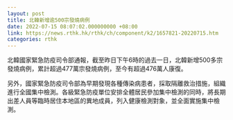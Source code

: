 ```yaml
---
layout: post
title: 北韓新增逾500宗發燒病例
date: 2022-07-15 08:07:02.000000000 +08:00
link: https://news.rthk.hk/rthk/ch/component/k2/1657821-20220715.htm
categories: rthk
---
```


北韓國家緊急防疫司令部通報，截至昨日下午6時的過去一日，北韓新增500多宗發燒病例，累計超過477萬宗發燒病例，至今有超過476萬人康復。

另外，國家緊急防疫司令部為早期發現各種傳染病患者，採取隔離救治措施，組織進行全國集中檢測。各級緊急防疫單位安排全體居民參加集中檢測的同時，將長期出差人員等臨時居住本地區的異地成員，列入健康檢測對象，並全面實施集中檢測。
